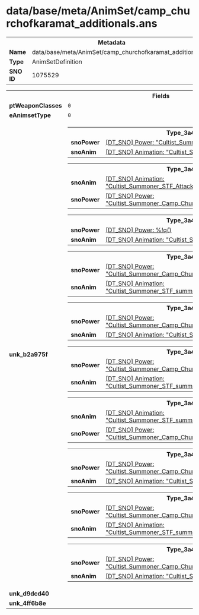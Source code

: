 <h1>data/base/meta/AnimSet/camp_churchofkaramat_additionals.ans</h1><table><tr><th colspan="100%">Metadata</th></tr><tr><td><b>Name</b></td><td>data/base/meta/AnimSet/camp_churchofkaramat_additionals.ans</td></tr><tr><td><b>Type</b></td><td>AnimSetDefinition</td></tr><tr><td><b>SNO ID</b></td><td>1075529</td></tr></table>

<table><tr><th colspan="100%">Fields</th></tr><tr><td><b>ptWeaponClasses</b></td><td><code>0</code>
</td></tr><tr><td><b>eAnimsetType</b></td><td><code>0</code></td></tr><tr><td><b>unk_b2a975f</b></td><td><table><tr><th colspan="100%">Type_3a448b70</th></tr><tr><td><b>snoPower</b></td><td><a href="..\Power\Cultist_Summoner_Camp_ChurchOfKaramat_Intro.pow.md">[DT_SNO] Power: "Cultist_Summoner_Camp_ChurchOfKaramat_Intro"</a></td></tr><tr><td><b>snoAnim</b></td><td><a href="..\Anim\Cultist_Summoner_chant_camp_churchofkaramat.ani.md">[DT_SNO] Animation: "Cultist_Summoner_chant_camp_churchofkaramat"</a></td></tr></table>


<table><tr><th colspan="100%">Type_3a448b70</th></tr><tr><td><b>snoAnim</b></td><td><a href="..\Anim\Cultist_Summoner_STF_Attack_01_camp_churchofkaramat.ani.md">[DT_SNO] Animation: "Cultist_Summoner_STF_Attack_01_camp_churchofkaramat"</a></td></tr><tr><td><b>snoPower</b></td><td><a href="..\Power\Cultist_Summoner_Camp_ChurchOfKaramat_Basic_Attk.pow.md">[DT_SNO] Power: "Cultist_Summoner_Camp_ChurchOfKaramat_Basic_Attk"</a></td></tr></table>


<table><tr><th colspan="100%">Type_3a448b70</th></tr><tr><td><b>snoPower</b></td><td><a href="#UKNOWN">[DT_SNO] Power: %!q(<nil>)</a></td></tr><tr><td><b>snoAnim</b></td><td><a href="..\Anim\Cultist_Summoner_chant_camp_churchofkaramat.ani.md">[DT_SNO] Animation: "Cultist_Summoner_chant_camp_churchofkaramat"</a></td></tr></table>


<table><tr><th colspan="100%">Type_3a448b70</th></tr><tr><td><b>snoPower</b></td><td><a href="..\Power\Cultist_Summoner_Camp_ChurchOfKaramat_LineSymbolSmall1.pow.md">[DT_SNO] Power: "Cultist_Summoner_Camp_ChurchOfKaramat_LineSymbolSmall1"</a></td></tr><tr><td><b>snoAnim</b></td><td><a href="..\Anim\Cultist_Summoner_STF_summoning_twohands_camp_churchofkaramat.ani.md">[DT_SNO] Animation: "Cultist_Summoner_STF_summoning_twohands_camp_churchofkaramat"</a></td></tr></table>


<table><tr><th colspan="100%">Type_3a448b70</th></tr><tr><td><b>snoPower</b></td><td><a href="..\Power\Cultist_Summoner_Camp_ChurchOfKaramat_Intro_double.pow.md">[DT_SNO] Power: "Cultist_Summoner_Camp_ChurchOfKaramat_Intro_double"</a></td></tr><tr><td><b>snoAnim</b></td><td><a href="..\Anim\Cultist_Summoner_intro_camp_churchofkaramat.ani.md">[DT_SNO] Animation: "Cultist_Summoner_intro_camp_churchofkaramat"</a></td></tr></table>


<table><tr><th colspan="100%">Type_3a448b70</th></tr><tr><td><b>snoPower</b></td><td><a href="..\Power\Cultist_Summoner_Camp_ChurchOfKaramat_LineSymbolSmall2.pow.md">[DT_SNO] Power: "Cultist_Summoner_Camp_ChurchOfKaramat_LineSymbolSmall2"</a></td></tr><tr><td><b>snoAnim</b></td><td><a href="..\Anim\Cultist_Summoner_STF_summoning_twohands_camp_churchofkaramat.ani.md">[DT_SNO] Animation: "Cultist_Summoner_STF_summoning_twohands_camp_churchofkaramat"</a></td></tr></table>


<table><tr><th colspan="100%">Type_3a448b70</th></tr><tr><td><b>snoAnim</b></td><td><a href="..\Anim\Cultist_Summoner_STF_summoning_twohands_camp_churchofkaramat.ani.md">[DT_SNO] Animation: "Cultist_Summoner_STF_summoning_twohands_camp_churchofkaramat"</a></td></tr><tr><td><b>snoPower</b></td><td><a href="..\Power\Cultist_Summoner_Camp_ChurchOfKaramat_LineSymbolMed1.pow.md">[DT_SNO] Power: "Cultist_Summoner_Camp_ChurchOfKaramat_LineSymbolMed1"</a></td></tr></table>


<table><tr><th colspan="100%">Type_3a448b70</th></tr><tr><td><b>snoPower</b></td><td><a href="..\Power\Cultist_Summoner_Camp_ChurchOfKaramat_Summon_Goatmen.pow.md">[DT_SNO] Power: "Cultist_Summoner_Camp_ChurchOfKaramat_Summon_Goatmen"</a></td></tr><tr><td><b>snoAnim</b></td><td><a href="..\Anim\Cultist_Summoner_chant_camp_churchofkaramat.ani.md">[DT_SNO] Animation: "Cultist_Summoner_chant_camp_churchofkaramat"</a></td></tr></table>


<table><tr><th colspan="100%">Type_3a448b70</th></tr><tr><td><b>snoPower</b></td><td><a href="..\Power\Cultist_Summoner_Camp_ChurchOfKaramat_LineSymbolMed2.pow.md">[DT_SNO] Power: "Cultist_Summoner_Camp_ChurchOfKaramat_LineSymbolMed2"</a></td></tr><tr><td><b>snoAnim</b></td><td><a href="..\Anim\Cultist_Summoner_STF_summoning_twohands_camp_churchofkaramat.ani.md">[DT_SNO] Animation: "Cultist_Summoner_STF_summoning_twohands_camp_churchofkaramat"</a></td></tr></table>


<table><tr><th colspan="100%">Type_3a448b70</th></tr><tr><td><b>snoPower</b></td><td><a href="..\Power\Cultist_Summoner_Camp_ChurchOfKaramat_Summon_Elite2.pow.md">[DT_SNO] Power: "Cultist_Summoner_Camp_ChurchOfKaramat_Summon_Elite2"</a></td></tr><tr><td><b>snoAnim</b></td><td><a href="..\Anim\Cultist_Summoner_chant_camp_churchofkaramat.ani.md">[DT_SNO] Animation: "Cultist_Summoner_chant_camp_churchofkaramat"</a></td></tr></table>


</td></tr><tr><td><b>unk_d9dcd40</b></td><td></td></tr><tr><td><b>unk_4ff6b8e</b></td><td></td></tr></table>

